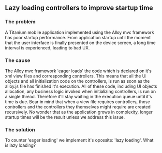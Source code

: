## Lazy loading controllers to improve startup time

### The problem

A Titanium mobile application implemented using the Alloy mvc framework has poor startup performance. From application startup until the moment that the user interface is finally presented on the device screen, a long time interval is experienced, leading to bad UX.

### The cause

The Alloy mvc framework 'eager loads' the code which is declared on it's xml view files and corresponding controllers. This means that all the UI objects and all initialization code on the controllers, is run as soon as the alloy.js file has finished it's execution.
All of these code, including UI objects allocation, any business logic invoked when initializing controllers, is run on a single thread. Therefore it'll stay waiting in the execution queue until it's time is due. Bear in mind that when a view file requires controllers, those controllers and the controllers they themselves might require are created recursively.
No wonder that as the application grows in complexity, longer startup times will be the result unless we address this issue.

### The solution

To counter 'eager loading' we implement it's opossite: 'lazy loading'. What is lazy loading?
